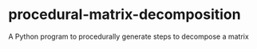 # procedural-matrix-decomposition
 A Python program to procedurally generate steps to decompose a matrix
